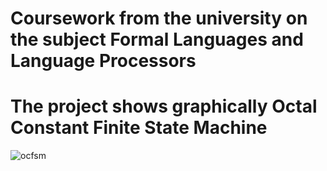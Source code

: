 # Coursework from the university on the subject Formal Languages ​​and Language Processors
# The project shows graphically Octal Constant Finite State Machine 
![ocfsm](https://github.com/MV4Tech/Octal-Constant-FSM-GRAPH/assets/94450915/ea9ad443-9af6-4166-9a00-00bad4f6f252)
